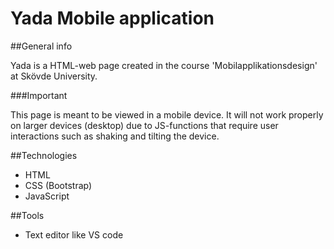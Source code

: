 # Yada Mobile application

##General info

Yada is a HTML-web page created in the course 'Mobilapplikationsdesign' at Skövde University. 

###Important

This page is meant to be viewed in a mobile device. It will not work properly on larger devices (desktop) due to JS-functions that require user interactions such as shaking and tilting the device. 

##Technologies

- HTML
- CSS (Bootstrap)
- JavaScript

##Tools

- Text editor like VS code 




